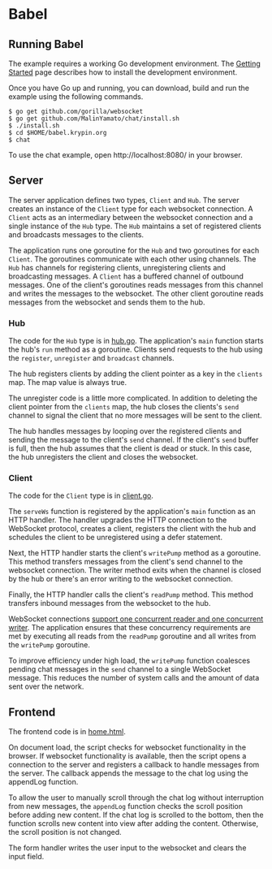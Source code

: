 # Babel

## Running Babel

The example requires a working Go development environment. The [Getting
Started](http://golang.org/doc/install) page describes how to install the
development environment.

Once you have Go up and running, you can download, build and run the example
using the following commands.


    $ go get github.com/gorilla/websocket
    $ go get github.com/MalinYamato/chat/install.sh
    $ ./install.sh
    $ cd $HOME/babel.krypin.org
    $ chat

To use the chat example, open http://localhost:8080/ in your browser.

## Server

The server application defines two types, `Client` and `Hub`. The server
creates an instance of the `Client` type for each websocket connection. A
`Client` acts as an intermediary between the websocket connection and a single
instance of the `Hub` type. The `Hub` maintains a set of registered clients and
broadcasts messages to the clients.

The application runs one goroutine for the `Hub` and two goroutines for each
`Client`. The goroutines communicate with each other using channels. The `Hub`
has channels for registering clients, unregistering clients and broadcasting
messages. A `Client` has a buffered channel of outbound messages. One of the
client's goroutines reads messages from this channel and writes the messages to
the websocket. The other client goroutine reads messages from the websocket and
sends them to the hub.

### Hub 

The code for the `Hub` type is in
[hub.go](https://github.com/gorilla/websocket/blob/master/examples/chat/hub.go). 
The application's `main` function starts the hub's `run` method as a goroutine.
Clients send requests to the hub using the `register`, `unregister` and
`broadcast` channels.

The hub registers clients by adding the client pointer as a key in the
`clients` map. The map value is always true.

The unregister code is a little more complicated. In addition to deleting the
client pointer from the `clients` map, the hub closes the clients's `send`
channel to signal the client that no more messages will be sent to the client.

The hub handles messages by looping over the registered clients and sending the
message to the client's `send` channel. If the client's `send` buffer is full,
then the hub assumes that the client is dead or stuck. In this case, the hub
unregisters the client and closes the websocket.

### Client

The code for the `Client` type is in [client.go](https://github.com/gorilla/websocket/blob/master/examples/chat/client.go).

The `serveWs` function is registered by the application's `main` function as
an HTTP handler. The handler upgrades the HTTP connection to the WebSocket
protocol, creates a client, registers the client with the hub and schedules the
client to be unregistered using a defer statement.

Next, the HTTP handler starts the client's `writePump` method as a goroutine.
This method transfers messages from the client's send channel to the websocket
connection. The writer method exits when the channel is closed by the hub or
there's an error writing to the websocket connection.

Finally, the HTTP handler calls the client's `readPump` method. This method
transfers inbound messages from the websocket to the hub.

WebSocket connections [support one concurrent reader and one concurrent
writer](https://godoc.org/github.com/gorilla/websocket#hdr-Concurrency). The
application ensures that these concurrency requirements are met by executing
all reads from the `readPump` goroutine and all writes from the `writePump`
goroutine.

To improve efficiency under high load, the `writePump` function coalesces
pending chat messages in the `send` channel to a single WebSocket message. This
reduces the number of system calls and the amount of data sent over the
network.

## Frontend

The frontend code is in [home.html](https://github.com/gorilla/websocket/blob/master/examples/chat/home.html).

On document load, the script checks for websocket functionality in the browser.
If websocket functionality is available, then the script opens a connection to
the server and registers a callback to handle messages from the server. The
callback appends the message to the chat log using the appendLog function.

To allow the user to manually scroll through the chat log without interruption
from new messages, the `appendLog` function checks the scroll position before
adding new content. If the chat log is scrolled to the bottom, then the
function scrolls new content into view after adding the content. Otherwise, the
scroll position is not changed.

The form handler writes the user input to the websocket and clears the input
field.
